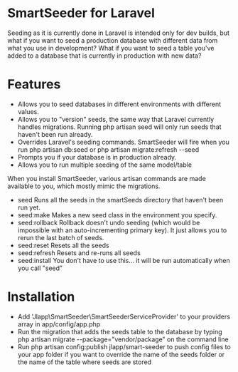 # SmartSeeder for Laravel

Seeding as it is currently done in Laravel is intended only for dev builds, but what if you want to seed a production database with different data from what you use in development? What if you want to seed a table you've added to a database that is currently in production with new data?

Features
========

- Allows you to seed databases in different environments with different values.
- Allows you to "version" seeds, the same way that Laravel currently handles migrations. Running php artisan seed will only run seeds that haven't been run already.
- Overrides Laravel's seeding commands. SmartSeeder will fire when you run
    php artisan db:seed
     or
    php artisan migrate:refresh --seed
- Prompts you if your database is in production already.
- Allows you to run multiple seeding of the same model/table

When you install SmartSeeder, various artisan commands are made available to you, which mostly mimic the migrations.

- seed           Runs all the seeds in the smartSeeds directory that haven't been run yet.
- seed:make      Makes a new seed class in the environment you specify.
- seed:rollback  Rollback doesn't undo seeding (which would be impossible with an auto-incrementing primary key). It just allows you to rerun the last batch of seeds.
- seed:reset     Resets all the seeds
- seed:refresh   Resets and re-runs all seeds
- seed:install    You don't have to use this... it will be run automatically when you call "seed"

Installation
============

- Add 'Jlapp\SmartSeeder\SmartSeederServiceProvider' to your providers array in app/config/app.php
- Run the migration that adds the seeds table to the database by typing php artisan migrate --package="vendor/package" on the command line
- Run php artisan config:publish jlapp/smart-seeder to push config files to your app folder if you want to override the name of the seeds folder or the name of the table where seeds are stored